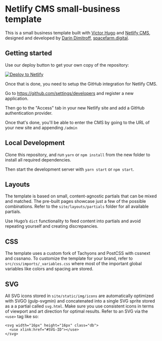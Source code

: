 # Netlify CMS small-business template

This is a small business template built with [Victor Hugo](https://github.com/netlify/victor-hugo) and [Netlify CMS](https://github.com/netlify/netlify-cms), designed and developed by [Darin Dimitroff](http://www.darindimitroff.com/), [spacefarm.digital](https://www.spacefarm.digital).

## Getting started

Use our deploy button to get your own copy of the repository:

[![Deploy to Netlify](https://www.netlify.com/img/deploy/button.svg)](https://app.netlify.com/start/deploy?repository=https://github.com/netlify-templates/kaldi-hugo-cms-template)

Once that is done, you need to setup the GitHub integration for Netlify CMS.

Go to https://github.com/settings/developers and register a new application.

Then go to the "Access" tab in your new Netlify site and add a GitHub authentication provider.

Once that's done, you'll be able to enter the CMS by going to the URL of your new site and appending `/admin`

## Local Development

Clone this repository, and run `yarn` or `npm install` from the new folder to install all required dependencies.

Then start the development server with `yarn start` or `npm start`.

## Layouts

The template is based on small, content-agnostic partials that can be mixed and matched. The pre-built pages showcase just a few of the possible combinations. Refer to the `site/layouts/partials` folder for all available partials.

Use Hugo’s `dict` functionality to feed content into partials and avoid repeating yourself and creating discrepancies.

## CSS

The template uses a custom fork of Tachyons and PostCSS with cssnext and cssnano. To customize the template for your brand, refer to `src/css/imports/_variables.css` where most of the important global variables like colors and spacing are stored.

## SVG

All SVG icons stored in `site/static/img/icons` are automatically optimized with SVGO (gulp-svgmin) and concatenated into a single SVG sprite stored as a a partial called `svg.html`. Make sure you use consistent icons in terms of viewport and art direction for optimal results. Refer to an SVG via the `<use>` tag like so:

```
<svg width="16px" height="16px" class="db">
  <use xlink:href="#SVG-ID"></use>
</svg>
```
